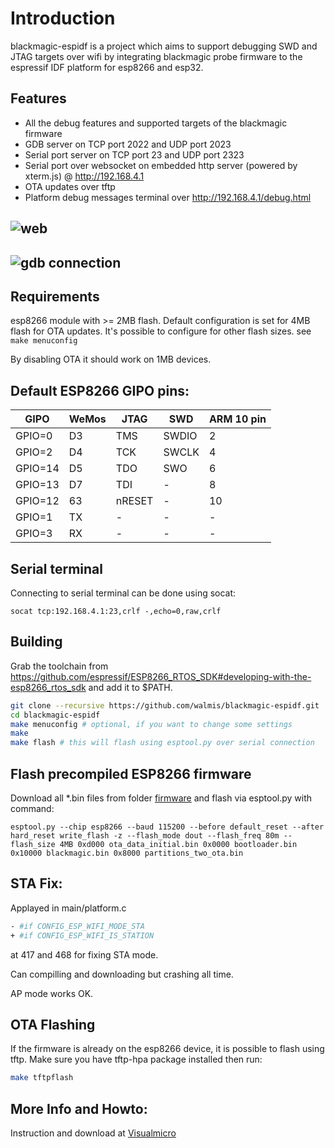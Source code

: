 # Introduction

blackmagic-espidf is a project which aims to support debugging SWD and JTAG targets over wifi by integrating blackmagic probe firmware to the espressif IDF platform for esp8266 and esp32.

## Features

- All the debug features and supported targets of the blackmagic firmware
- GDB server on TCP port 2022 and UDP port 2023
- Serial port server on TCP port 23 and UDP port 2323
- Serial port over websocket on embedded http server (powered by xterm.js) @ http://192.168.4.1
- OTA updates over tftp
- Platform debug messages terminal over http://192.168.4.1/debug.html

## ![web](images/web.gif)

## ![gdb connection](images/gdb.gif)

## Requirements

esp8266 module with >= 2MB flash. Default configuration is set for 4MB flash for OTA updates. It's possible to configure for other flash sizes. see `make menuconfig`

By disabling OTA it should work on 1MB devices.

## Default ESP8266 GIPO pins:

| GIPO | WeMos | JTAG | SWD | ARM 10 pin |
|------|-------|------|-----|------------|
| GPIO=0 | D3 | TMS | SWDIO | 2 |
| GPIO=2 | D4 | TCK | SWCLK | 4 |
| GPIO=14 | D5 | TDO | SWO | 6 |
| GPIO=13 | D7 | TDI | - | 8 |
| GPIO=12 | 63 | nRESET | - | 10 |
| GPIO=1 | TX | - | - | - |
| GPIO=3 | RX | - | - | - |


## Serial terminal

Connecting to serial terminal can be done using socat:

```
socat tcp:192.168.4.1:23,crlf -,echo=0,raw,crlf
```

## Building

Grab the toolchain from https://github.com/espressif/ESP8266_RTOS_SDK#developing-with-the-esp8266_rtos_sdk  and add it to $PATH.

```bash
git clone --recursive https://github.com/walmis/blackmagic-espidf.git
cd blackmagic-espidf
make menuconfig # optional, if you want to change some settings
make
make flash # this will flash using esptool.py over serial connection
```


## Flash precompiled ESP8266 firmware

Download all *.bin files from folder [firmware](https://github.com/Jason2866/blackmagic-espidf/tree/master/firmware) and flash via esptool.py with command:

```
esptool.py --chip esp8266 --baud 115200 --before default_reset --after hard_reset write_flash -z --flash_mode dout --flash_freq 80m --flash_size 4MB 0xd000 ota_data_initial.bin 0x0000 bootloader.bin 0x10000 blackmagic.bin 0x8000 partitions_two_ota.bin
```

## STA Fix:

Applayed in main/platform.c

```bash
- #if CONFIG_ESP_WIFI_MODE_STA  
+ #if CONFIG_ESP_WIFI_IS_STATION 
```
at 417 and 468 for fixing STA mode.

Can compilling and downloading but crashing all time.

AP mode works OK.


## OTA Flashing

If the firmware is already on the esp8266 device, it is possible to flash using tftp. Make sure you have tftp-hpa package installed then run:

```bash
make tftpflash
```


## More Info and Howto:
Instruction and download at [Visualmicro](https://www.visualmicro.com/page/Create-a-WiFi-Black-Magic-GDB-Probe-from-ESP8266.aspx)
